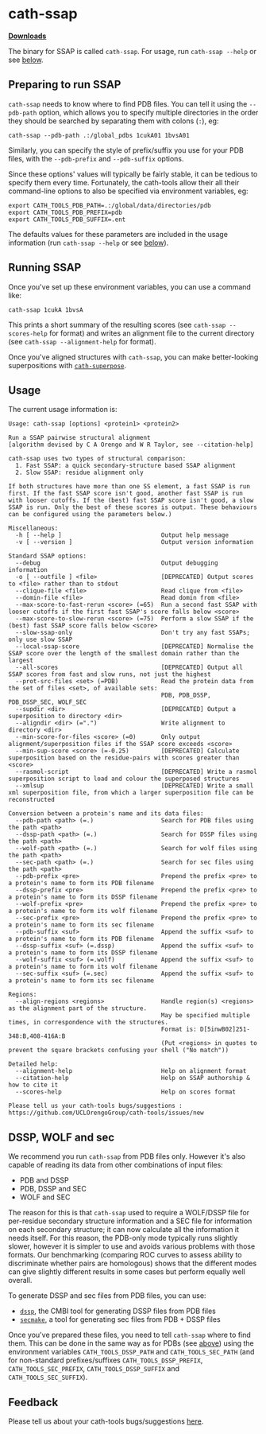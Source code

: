 # cath-ssap

[**Downloads**](https://github.com/UCLOrengoGroup/cath-tools/releases/latest)

The binary for SSAP is called `cath-ssap`. For usage, run `cath-ssap --help` or see [below](#usage).

## Preparing to run SSAP

`cath-ssap` needs to know where to find PDB files. You can tell it using the `--pdb-path` option, which allows you to specify multiple directories in the order they should be searched by separating them with colons (`:`), eg:

`cath-ssap --pdb-path .:/global_pdbs 1cukA01 1bvsA01`

Similarly, you can specify the style of prefix/suffix you use for your PDB files, with the `--pdb-prefix` and `--pdb-suffix` options.

Since these options' values will typically be fairly stable, it can be tedious to specify them every time. Fortunately, the cath-tools allow their all their command-line options to also be specified via environment variables, eg:

~~~~~no-highlight
export CATH_TOOLS_PDB_PATH=.:/global/data/directories/pdb
export CATH_TOOLS_PDB_PREFIX=pdb
export CATH_TOOLS_PDB_SUFFIX=.ent
~~~~~

The defaults values for these parameters are included in the usage information (run `cath-ssap --help` or see [below](#usage)).

## Running SSAP

Once you've set up these environment variables, you can use a command like:

`cath-ssap 1cukA 1bvsA`

This prints a short summary of the resulting scores (see `cath-ssap --scores-help` for format) and writes an alignment file to the current directory (see `cath-ssap --alignment-help` for format).

Once you've aligned structures with `cath-ssap`, you can make better-looking superpositions with [`cath-superpose`](cath-superpose).


## Usage

The current usage information is:

~~~~~no-highlight
Usage: cath-ssap [options] <protein1> <protein2>

Run a SSAP pairwise structural alignment
[algorithm devised by C A Orengo and W R Taylor, see --citation-help]

cath-ssap uses two types of structural comparison:
  1. Fast SSAP: a quick secondary-structure based SSAP alignment
  2. Slow SSAP: residue alignment only

If both structures have more than one SS element, a fast SSAP is run first. If the fast SSAP score isn't good, another fast SSAP is run with looser cutoffs. If the (best) fast SSAP score isn't good, a slow SSAP is run. Only the best of these scores is output. These behaviours can be configured using the parameters below.)

Miscellaneous:
  -h [ --help ]                            Output help message
  -v [ --version ]                         Output version information

Standard SSAP options:
  --debug                                  Output debugging information
  -o [ --outfile ] <file>                  [DEPRECATED] Output scores to <file> rather than to stdout
  --clique-file <file>                     Read clique from <file>
  --domin-file <file>                      Read domin from <file>
  --max-score-to-fast-rerun <score> (=65)  Run a second fast SSAP with looser cutoffs if the first fast SSAP's score falls below <score>
  --max-score-to-slow-rerun <score> (=75)  Perform a slow SSAP if the (best) fast SSAP score falls below <score>
  --slow-ssap-only                         Don't try any fast SSAPs; only use slow SSAP
  --local-ssap-score                       [DEPRECATED] Normalise the SSAP score over the length of the smallest domain rather than the largest
  --all-scores                             [DEPRECATED] Output all SSAP scores from fast and slow runs, not just the highest
  --prot-src-files <set> (=PDB)            Read the protein data from the set of files <set>, of available sets:
                                           PDB, PDB_DSSP, PDB_DSSP_SEC, WOLF_SEC
  --supdir <dir>                           [DEPRECATED] Output a superposition to directory <dir>
  --aligndir <dir> (=".")                  Write alignment to directory <dir>
  --min-score-for-files <score> (=0)       Only output alignment/superposition files if the SSAP score exceeds <score>
  --min-sup-score <score> (=-0.25)         [DEPRECATED] Calculate superposition based on the residue-pairs with scores greater than <score>
  --rasmol-script                          [DEPRECATED] Write a rasmol superposition script to load and colour the superposed structures
  --xmlsup                                 [DEPRECATED] Write a small xml superposition file, from which a larger superposition file can be reconstructed

Conversion between a protein's name and its data files:
  --pdb-path <path> (=.)                   Search for PDB files using the path <path>
  --dssp-path <path> (=.)                  Search for DSSP files using the path <path>
  --wolf-path <path> (=.)                  Search for wolf files using the path <path>
  --sec-path <path> (=.)                   Search for sec files using the path <path>
  --pdb-prefix <pre>                       Prepend the prefix <pre> to a protein's name to form its PDB filename
  --dssp-prefix <pre>                      Prepend the prefix <pre> to a protein's name to form its DSSP filename
  --wolf-prefix <pre>                      Prepend the prefix <pre> to a protein's name to form its wolf filename
  --sec-prefix <pre>                       Prepend the prefix <pre> to a protein's name to form its sec filename
  --pdb-suffix <suf>                       Append the suffix <suf> to a protein's name to form its PDB filename
  --dssp-suffix <suf> (=.dssp)             Append the suffix <suf> to a protein's name to form its DSSP filename
  --wolf-suffix <suf> (=.wolf)             Append the suffix <suf> to a protein's name to form its wolf filename
  --sec-suffix <suf> (=.sec)               Append the suffix <suf> to a protein's name to form its sec filename

Regions:
  --align-regions <regions>                Handle region(s) <regions> as the alignment part of the structure.
                                           May be specified multiple times, in correspondence with the structures.
                                           Format is: D[5inwB02]251-348:B,408-416A:B
                                           (Put <regions> in quotes to prevent the square brackets confusing your shell ("No match"))

Detailed help:
  --alignment-help                         Help on alignment format
  --citation-help                          Help on SSAP authorship & how to cite it
  --scores-help                            Help on scores format

Please tell us your cath-tools bugs/suggestions : https://github.com/UCLOrengoGroup/cath-tools/issues/new
~~~~~

## DSSP, WOLF and sec

We recommend you run `cath-ssap` from PDB files only. However it's also capable of reading its data from other combinations of input files:

* PDB and DSSP
* PDB, DSSP and SEC
* WOLF and SEC

The reason for this is that `cath-ssap` used to require a WOLF/DSSP file for per-residue secondary structure information and a SEC file for information on each secondary structure; it can now calculate all the information it needs itself. For this reason, the PDB-only mode typically runs slightly slower, however it is simpler to use and avoids various problems with those formats. Our benchmarking (comparing ROC curves to assess ability to discriminate whether pairs are homologous) shows that the different modes can give slightly different results in some cases but perform equally well overall.

To generate DSSP and sec files from PDB files, you can use:

* [`dssp`](http://swift.cmbi.ru.nl/gv/dssp), the CMBI tool for generating DSSP files from PDB files
* [`secmake`](http://github.com/UCLOrengoGroup/secmake), a tool for generating sec files from PDB + DSSP files

Once you've prepared these files, you need to tell `cath-ssap` where to find them. This can be done in the same way as for PDBs (see [above](#preparing-to-run-ssap)) using the environment variables `CATH_TOOLS_DSSP_PATH` and `CATH_TOOLS_SEC_PATH` (and for non-standard prefixes/suffixes `CATH_TOOLS_DSSP_PREFIX`, `CATH_TOOLS_SEC_PREFIX`, `CATH_TOOLS_DSSP_SUFFIX` and `CATH_TOOLS_SEC_SUFFIX`).

## Feedback

Please tell us about your cath-tools bugs/suggestions [here](https://github.com/UCLOrengoGroup/cath-tools/issues/new).
